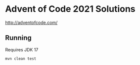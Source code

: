 # Advent of Code 2021 Solutions

http://adventofcode.com/

## Running

Requires JDK 17

```
mvn clean test
```
